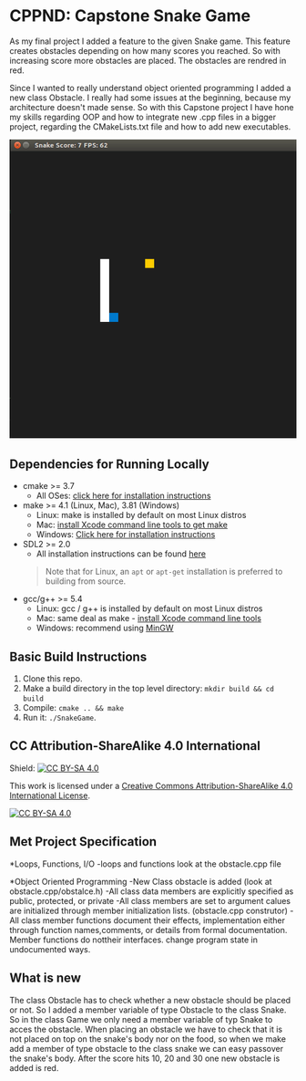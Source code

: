 # CPPND: Capstone Snake Game 

As my final project I added a feature to the given Snake game. This feature creates obstacles depending on how many scores you reached. So with increasing score more obstacles are placed. The obstacles are rendred in red. 

Since I wanted to really understand object oriented programming I added a new class Obstacle. I really had some issues at the beginning, because my architecture doesn't made sense. So with this Capstone project I have hone my skills regarding OOP and how to integrate new .cpp files in a bigger project, regarding the CMakeLists.txt file and how to add new executables.

<img src="snake_game.gif"/>


## Dependencies for Running Locally
* cmake >= 3.7
  * All OSes: [click here for installation instructions](https://cmake.org/install/)
* make >= 4.1 (Linux, Mac), 3.81 (Windows)
  * Linux: make is installed by default on most Linux distros
  * Mac: [install Xcode command line tools to get make](https://developer.apple.com/xcode/features/)
  * Windows: [Click here for installation instructions](http://gnuwin32.sourceforge.net/packages/make.htm)
* SDL2 >= 2.0
  * All installation instructions can be found [here](https://wiki.libsdl.org/Installation)
  >Note that for Linux, an `apt` or `apt-get` installation is preferred to building from source. 
* gcc/g++ >= 5.4
  * Linux: gcc / g++ is installed by default on most Linux distros
  * Mac: same deal as make - [install Xcode command line tools](https://developer.apple.com/xcode/features/)
  * Windows: recommend using [MinGW](http://www.mingw.org/)

## Basic Build Instructions

1. Clone this repo.
2. Make a build directory in the top level directory: `mkdir build && cd build`
3. Compile: `cmake .. && make`
4. Run it: `./SnakeGame`.


## CC Attribution-ShareAlike 4.0 International


Shield: [![CC BY-SA 4.0][cc-by-sa-shield]][cc-by-sa]

This work is licensed under a
[Creative Commons Attribution-ShareAlike 4.0 International License][cc-by-sa].

[![CC BY-SA 4.0][cc-by-sa-image]][cc-by-sa]

[cc-by-sa]: http://creativecommons.org/licenses/by-sa/4.0/
[cc-by-sa-image]: https://licensebuttons.net/l/by-sa/4.0/88x31.png
[cc-by-sa-shield]: https://img.shields.io/badge/License-CC%20BY--SA%204.0-lightgrey.svg


## Met Project Specification

*Loops, Functions, I/O
	-loops and functions look at the obstacle.cpp file

*Object Oriented Programming
	-New Class obstacle is added (look at obstacle.cpp/obstalce.h)
	-All class data members are explicitly specified as public, protected, or private
	-All class members are set to argument calues are initialized through member initialization lists. (obstacle.cpp construtor)
	-All class member functions document their effects, implementation either through function names,comments, or details from formal documentation. Member functions do nottheir interfaces. change program 		state in undocumented ways.

## What is new
The class Obstacle has to check whether a new obstacle should be placed or not. So I added a member variable of type Obstacle to the class Snake. So in the class Game we only need a member variable of typ Snake to acces the obstacle. When placing an obstacle we have to check that it is not placed on top on the snake's body nor on the food, so when we make add a member of type obstacle to the class snake we can easy passover the snake's body. After the score hits 10, 20 and 30 one new obstacle is added is red.


